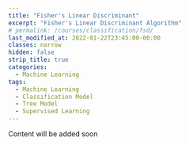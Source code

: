 ```yaml
---
title: "Fisher's Linear Discriminant"
excerpt: "Fisher's Linear Discriminant Algorithm"
# permalink: /courses/classification/fsd/
last_modified_at: 2022-01-22T23:45:00-00:00
classes: narrow
hidden: false
strip_title: true
categories:
  - Machine Learning
tags: 
  - Machine Learning
  - Classification Model
  - Tree Model
  - Supervised Learning
---
```

Content will be added soon